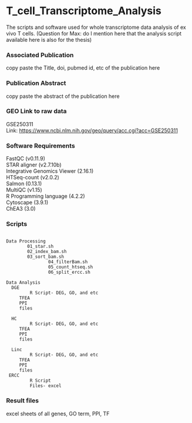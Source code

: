 # T_cell_Transcriptome_Analysis
The scripts and software used for whole transcriptome data analysis of ex vivo T cells. (Question for Max: do I mention here that the analysis script available here is also for the thesis)

### Associated Publication
copy paste the Title, doi, pubmed id, etc of the publication here

### Publication Abstract
copy paste the abstract of the publication here

### GEO Link to raw data 
GSE250311\
Link: https://www.ncbi.nlm.nih.gov/geo/query/acc.cgi?acc=GSE250311

### Software Requirements
FastQC (v0.11.9)\
STAR aligner (v2.7.10b)\
Integrative Genomics Viewer (2.16.1)\
HTSeq-count (v2.0.2)\
Salmon (0.13.1)\
MultiQC (v1.15)\
R Programming language (4.2.2)\
Cytoscape (3.9.1)\
ChEA3 (3.0)

### Scripts
```

Data Processing
		01_star.sh
		02_index_bam.sh
		03_sort_bam.sh
                04_filterBam.sh
                05_count_htseq.sh
                06_split_ercc.sh

Data Analysis 
  DGE
         R Script- DEG, GO, and etc
	 TFEA
	 PPI
	 files
  
  HC	 
         R Script- DEG, GO, and etc
	 TFEA
	 PPI
	 files
  
  Linc
         R Script- DEG, GO, and etc
	 TFEA
	 PPI
	 files
 ERCC
         R Script
         Files- excel
  ```  
    
### Result files
excel sheets of all genes, GO term, PPI, TF



